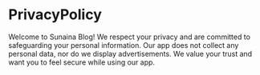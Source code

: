 # PrivacyPolicy
Welcome to Sunaina Blog! We respect your privacy and are committed to safeguarding your personal information. Our app does not collect any personal data, nor do we display advertisements. We value your trust and want you to feel secure while using our app.
